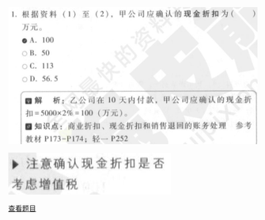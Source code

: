 ![](9522c7abc0d00a086fea852521251352.png)

![](e5849f2ad4c063d0d07568275d374e96.png)

[查看题目](../考前模拟测试题（1）.md#4486-不定项)

